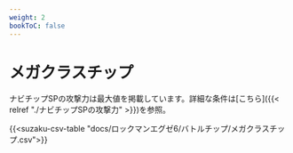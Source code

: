 ```yaml
---
weight: 2
bookToC: false
---
```


# メガクラスチップ

ナビチップSPの攻撃力は最大値を掲載しています。詳細な条件は[こちら]({{< relref "./ナビチップSPの攻撃力" >}})を参照。

{{<suzaku-csv-table "docs/ロックマンエグゼ6/バトルチップ/メガクラスチップ.csv">}}
